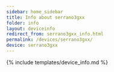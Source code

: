 ```yaml
---
sidebar: home_sidebar
title: Info about serrano3gxx
folder: info
layout: deviceinfo
redirect_from: serrano3gxx_info.html
permalink: /devices/serrano3gxx/
device: serrano3gxx
---
```

{% include templates/device_info.md %}
